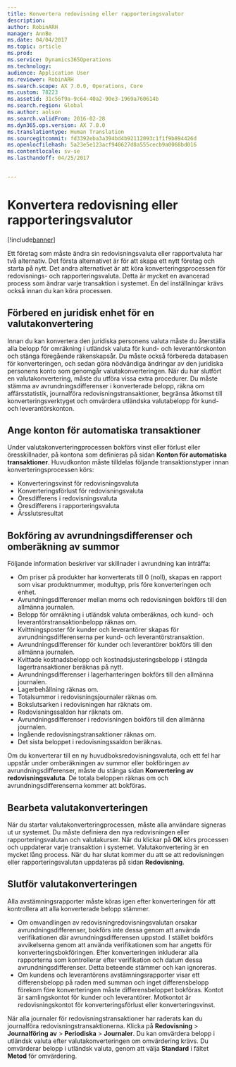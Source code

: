 ```yaml
---
title: Konvertera redovisning eller rapporteringsvalutor
description: 
author: RobinARH
manager: AnnBe
ms.date: 04/04/2017
ms.topic: article
ms.prod: 
ms.service: Dynamics365Operations
ms.technology: 
audience: Application User
ms.reviewer: RobinARH
ms.search.scope: AX 7.0.0, Operations, Core
ms.custom: 78223
ms.assetid: 31c56f9a-9c64-40a2-90e3-1969a760614b
ms.search.region: Global
ms.author: aolson
ms.search.validFrom: 2016-02-28
ms.dyn365.ops.version: AX 7.0.0
ms.translationtype: Human Translation
ms.sourcegitcommit: fd3392eba3a394bd4b92112093c1f1f9b894426d
ms.openlocfilehash: 5a23e5e123acf940627d8a555cecb9a0068bd016
ms.contentlocale: sv-se
ms.lasthandoff: 04/25/2017


---
```


# <a name="convert-accounting-or-reporting-currencies"></a>Konvertera redovisning eller rapporteringsvalutor

[!include[banner](../includes/banner.md)]




Ett företag som måste ändra sin redovisningsvaluta eller rapportvaluta har två alternativ. Det första alternativet är för att skapa ett nytt företag och starta på nytt. Det andra alternativet är att köra konverteringsprocessen för redovisnings- och rapporteringsvaluta. Detta är mycket en avancerad process som ändrar varje transaktion i systemet. En del inställningar krävs också innan du kan köra processen.

## <a name="preparing-the-legal-entity-for-currency-conversion"></a>Förbered en juridisk enhet för en valutakonvertering
Innan du kan konvertera den juridiska personens valuta måste du återställa alla belopp för omräkning i utländsk valuta för kund- och leverantörskonton och stänga föregående räkenskapsår. Du måste också förbereda databasen för konverteringen, och sedan göra nödvändiga ändringar av den juridiska personens konto som genomgår valutakonverteringen. När du har slutfört en valutakonvertering, måste du utföra vissa extra procedurer. Du måste stämma av avrundningsdifferenser i konverterade belopp, räkna om affärsstatistik, journalföra redovisningstransaktioner, begränsa åtkomst till konverteringsverktyget och omvärdera utländska valutabelopp för kund- och leverantörskonton.

## <a name="setting-up-accounts-for-automatic-transactions"></a>Ange konton för automatiska transaktioner
Under valutakonverteringprocessen bokförs vinst eller förlust eller öresskillnader, på kontona som definieras på sidan **Konton för automatiska transaktioner**. Huvudkonton måste tilldelas följande transaktionstyper innan konverteringsprocessen körs:

-   Konverteringsvinst för redovisningsvaluta
-   Konverteringsförlust för redovisningsvaluta
-   Öresdifferens i redovisningsvaluta
-   Öresdifferens i rapporteringsvaluta
-   Årsslutsresultat

## <a name="posting-rounding-differences-and-sum-recalculations"></a>Bokföring av avrundningsdifferenser och omberäkning av summor
Följande information beskriver var skillnader i avrundning kan inträffa:

-   Om priser på produkter har konverterats till 0 (noll), skapas en rapport som visar produktnummer, modultyp, pris före konverteringen och enhet.
-   Avrundningsdifferenser mellan moms och redovisningen bokförs till den allmänna journalen.
-   Belopp för omräkning i utländsk valuta omberäknas, och kund- och leverantörstransaktionbelopp räknas om.
-   Kvittningsposter för kunder och leverantörer skapas för avrundningsdifferenserna per kund- och leverantörstransaktion.
-   Avrundningsdifferenser för kunder och leverantörer bokförs till den allmänna journalen.
-   Kvittade kostnadsbelopp och kostnadsjusteringsbelopp i stängda lagertransaktioner beräknas på nytt.
-   Avrundningsdifferenser i lagerhanteringen bokförs till den allmänna journalen.
-   Lagerbehållning räknas om.
-   Totalsummor i redovisningsjournaler räknas om.
-   Bokslutsarken i redovisningen har räknats om.
-   Redovisningssaldon har räknats om.
-   Avrundningsdifferenser i redovisningen bokförs till den allmänna journalen.
-   Ingående redovisningstransaktioner räknas om.
-   Det sista beloppet i redovisningssaldon beräknas.

Om du konverterar till en ny huvudboksredovisningsvaluta, och ett fel har uppstår under omberäkningen av summor eller bokföringen av avrundningsdifferenser, måste du stänga sidan **Konvertering av redovisningsvaluta**. De totala beloppen räknas om och avrundningsdifferenserna kommer att bokföras.

## <a name="processing-the-currency-conversion"></a>Bearbeta valutakonverteringen
När du startar valutakonverteringprocessen, måste alla användare signeras ut ur systemet. Du måste definiera den nya redovisningen eller rapporteringsvalutan och valutakurser. När du klickar på **OK** körs processen och uppdaterar varje transaktion i systemet. Valutakonvertering är en mycket lång process. När du har slutat kommer du att se att redovisningen eller rapporteringsvalutan uppdateras på sidan **Redovisning**.

## <a name="completing-the-currency-conversion"></a>Slutför valutakonverteringen
Alla avstämningsrapporter måste köras igen efter konverteringen för att kontrollera att alla konverterade belopp stämmer.

-   Om omvandlingen av redovisningredovisningsvalutan orsakar avrundningsdifferenser, bokförs inte dessa genom att använda verifikationen där avrundningsdifferensen uppstod. I stället bokförs avvikelserna genom att använda verifikationen som har angetts för konverteringsbokföringen. Efter konverteringen inkluderar alla rapporterna som kontrollerar efter verifikation och datum dessa avrundningsdifferenser. Detta beteende stämmer och kan ignoreras.
-   Om kundens och leverantörens avstämningsrapporter visar ett differensbelopp på raden med summan och inget differensbelopp förekom före konverteringen måste differensbeloppet bokföras. Kontot är samlingskontot för kunder och leverantörer. Motkontot är redovisningskontot för konverteringsförlust eller konverteringsvinst.

När alla journaler för redovisningstransaktioner har raderats kan du journalföra redovisningstransaktionerna. Klicka på **Redovisning** &gt; **Journalföring av** &gt; **Periodiska** &gt; **Journaler**. Du kan omvärdera belopp i utländsk valuta efter valutakonverteringen om omvärdering krävs. Du omvärderar belopp i utländsk valuta, genom att välja **Standard** i fältet **Metod** för omvärdering.




